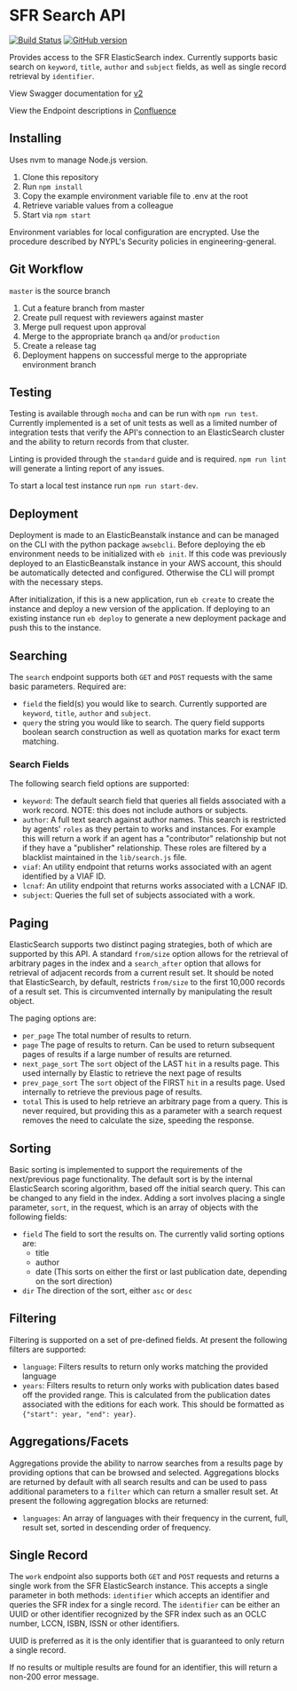 # SFR Search API

[![Build Status](https://travis-ci.com/NYPL/sfr-search-api.svg?branch=development)](https://travis-ci.com/NYPL/sfr-search-api)
[![GitHub version](https://badge.fury.io/gh/nypl%2Fsfr-search-api.svg)](https://badge.fury.io/gh/nypl%2Fsfr-search-api)

Provides access to the SFR ElasticSearch index. Currently supports basic search on `keyword`, `title`, `author` and `subject` fields, as well as single record retrieval by `identifier`.

View Swagger documentation for [v2](https://dev-platformdocs.nypl.org)

View the Endpoint descriptions in [Confluence](https://confluence.nypl.org/display/SFR/Search+API)

## Installing

Uses nvm to manage Node.js version.

1. Clone this repository
2. Run `npm install`
3. Copy the example environment variable file to .env at the root
4. Retrieve variable values from a colleague
5. Start via `npm start`

Environment variables for local configuration are encrypted. Use the procedure described by NYPL's Security policies in engineering-general.

## Git Workflow

`master` is the source branch

1. Cut a feature branch from master
2. Create pull request with reviewers against master
3. Merge pull request upon approval
4. Merge to the appropriate branch `qa` and/or `production`
5. Create a release tag
6. Deployment happens on successful merge to the appropriate environment branch

## Testing

Testing is available through `mocha` and can be run with `npm run test`. Currently implemented is a set of unit tests as well as a limited number of integration tests that verify the API's connection to an ElasticSearch cluster and the ability to return records from that cluster.

Linting is provided through the `standard` guide and is required. `npm run lint` will generate a linting report of any issues.

To start a local test instance run `npm run start-dev`.

## Deployment

Deployment is made to an ElasticBeanstalk instance and can be managed on the CLI with the python package `awsebcli`. Before deploying the eb environment needs to be initialized with `eb init`. If this code was previously deployed to an ElasticBeanstalk instance in your AWS account, this should be automatically detected and configured. Otherwise the CLI will prompt with the necessary steps.

After initialization, if this is a new application, run `eb create` to create the instance and deploy a new version of the application. If deploying to an existing instance run `eb deploy` to generate a new deployment package and push this to the instance.

## Searching

The `search` endpoint supports both `GET` and `POST` requests with the same basic parameters. Required are:

- `field` the field(s) you would like to search. Currently supported are `keyword`, `title`, `author` and `subject`.
- `query` the string you would like to search. The query field supports boolean search construction as well as quotation marks for exact term matching.

### Search Fields

The following search field options are supported:

- `keyword`: The default search field that queries all fields associated with a work record. NOTE: this does not include authors or subjects.
- `author`: A full text search against author names. This search is restricted by agents' `roles` as they pertain to works and instances. For example this will return a work if an agent has a "contributor" relationship but not if they have a "publisher" relationship. These roles are filtered by a blacklist maintained in the `lib/search.js` file.
- `viaf`: An utility endpoint that returns works associated with an agent identified by a VIAF ID.
- `lcnaf`: An utility endpoint that returns works associated with a LCNAF ID.
- `subject`: Queries the full set of subjects associated with a work.

## Paging

ElasticSearch supports two distinct paging strategies, both of which are supported by this API. A standard `from/size` option allows for the retrieval of arbitrary pages in the index and a `search_after` option that allows for retrieval of adjacent records from a current result set. It should be noted that ElasticSearch, by default, restricts `from/size` to the first 10,000 records of a result set. This is circumvented internally by manipulating the result object.

The paging options are:

- `per_page` The total number of results to return.
- `page` The page of results to return. Can be used to return subsequent pages of results if a large number of results are returned.
- `next_page_sort` The `sort` object of the LAST `hit` in a results page. This used internally by Elastic to retrieve the next page of results
- `prev_page_sort` The `sort` object of the FIRST `hit` in a results page. Used internally to retrieve the previous page of results.
- `total` This is used to help retrieve an arbitrary page from a query. This is never required, but providing this as a parameter with a search request removes the need to calculate the size, speeding the response.

## Sorting

Basic sorting is implemented to support the requirements of the next/previous page functionality. The default sort is by the internal ElasticSearch scoring algorithm, based off the initial search query. This can be changed to any field in the index. Adding a sort involves placing a single parameter, `sort`, in the request, which is an array of objects with the following fields:

- `field` The field to sort the results on. The currently valid sorting options are:
  - title
  - author
  - date (This sorts on either the first or last publication date, depending on the sort direction)
- `dir` The direction of the sort, either `asc` or `desc`

## Filtering

Filtering is supported on a set of pre-defined fields. At present the following filters are supported:

- `language`: Filters results to return only works matching the provided language
- `years`: Filters results to return only works with publication dates based off the provided range. This is calculated from the publication dates associated with the editions for each work. This should be formatted as `{"start": year, "end": year}`.

## Aggregations/Facets

Aggregations provide the ability to narrow searches from a results page by providing options that can be browsed and selected. Aggregations blocks are returned by default with all search results and can be used to pass additional parameters
to a `filter` which can return a smaller result set. At present the following aggregation blocks are returned:

- `languages`: An array of languages with their frequency in the current, full, result set, sorted in descending order of frequency.

## Single Record

The `work` endpoint also supports both `GET` and `POST` requests and returns a single work from the SFR ElasticSearch instance. This accepts a single parameter in both methods: `identifier` which accepts an identifier and queries the SFR index for a single record. The `identifier` can be either an UUID or other identifier recognized by the SFR index such as an OCLC number, LCCN, ISBN, ISSN or other identifiers.

UUID is preferred as it is the only identifier that is guaranteed to only return a single record.

If no results or multiple results are found for an identifier, this will return a non-200 error message.
